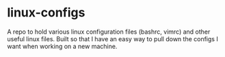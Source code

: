 # linux-configs
A repo to hold various linux configuration files (bashrc, vimrc) and other useful linux files. Built so that I have an easy way to pull down the configs I want when working on a new machine.
